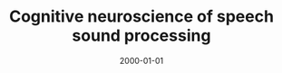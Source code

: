 ---
title: "Cognitive neuroscience of speech sound processing"
collection: publications
permalink: /publication/2000_cognitive-neuroscience-of-speech-sound-processing
date: 2000-01-01
year: 2000
venue: 'Image, Language, Brain'
authors: 'Poeppel D, Marantz A'
number: '6'
citation: 'Poeppel D, Marantz A (2000). Cognitive neuroscience of speech sound processing. In: Image, Language, Brain.'
category: 'chapter'
editor: 'Miyashita, Marantz, O’Neil (ed.)'
---